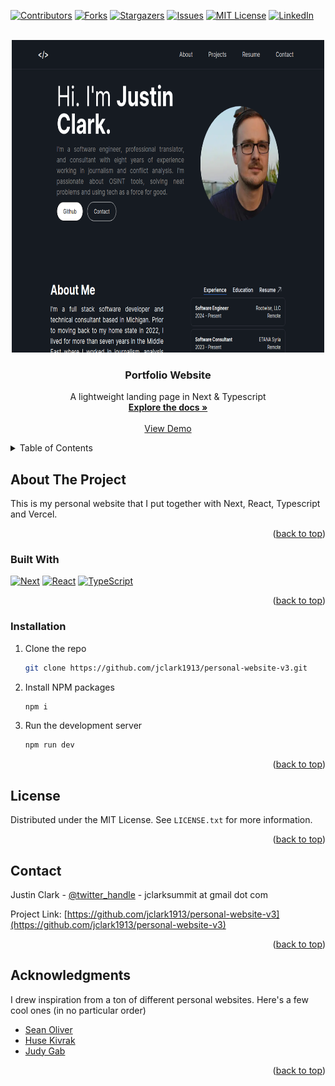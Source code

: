 <a name="readme-top"></a>

[![Contributors][contributors-shield]][contributors-url]
[![Forks][forks-shield]][forks-url]
[![Stargazers][stars-shield]][stars-url]
[![Issues][issues-shield]][issues-url]
[![MIT License][license-shield]][license-url]
[![LinkedIn][linkedin-shield]][linkedin-url]

<!-- PROJECT LOGO -->
<br />
<div align="center">
  <a href="https://github.com/jclark1913/personal-website-v3">
    <img src="public/images/portfolio.png" alt="Logo" width="500" height="500">
  </a>

<h3 align="center">Portfolio Website</h3>
  <p align="center">
    A lightweight landing page in Next & Typescript
    <br />
    <a href="https://github.com/jclark1913/personal-website-v3"><strong>Explore the docs »</strong></a>
    <br />
    <br />
    <a href="https://justinclark.bio">View Demo</a>
  </p>
</div>

<!-- TABLE OF CONTENTS -->
<details>
  <summary>Table of Contents</summary>
  <ol>
    <li>
      <a href="#about-the-project">About The Project</a>
      <ul>
        <li><a href="#built-with">Built With</a></li>
      </ul>
    </li>
    <li>
      <a href="#getting-started">Getting Started</a>
      <ul>
        <li><a href="#installation">Installation</a></li>
      </ul>
    </li>
    <li><a href="#license">License</a></li>
    <li><a href="#contact">Contact</a></li>
    <li><a href="#acknowledgments">Acknowledgments</a></li>
  </ol>
</details>



<!-- ABOUT THE PROJECT -->
## About The Project

This is my personal website that I put together with Next, React, Typescript and Vercel.

<p align="right">(<a href="#readme-top">back to top</a>)</p>



### Built With

[![Next][Next.js]][Next-url]
[![React][React.js]][React-url]
[![TypeScript][TypeScript]][TypeScript-url]

<p align="right">(<a href="#readme-top">back to top</a>)</p>

### Installation

1. Clone the repo
   ```sh
   git clone https://github.com/jclark1913/personal-website-v3.git
   ```
3. Install NPM packages
   ```sh
   npm i
   ```
4. Run the development server
   ```sh
   npm run dev
   ```

<p align="right">(<a href="#readme-top">back to top</a>)</p>


<!-- LICENSE -->
## License

Distributed under the MIT License. See `LICENSE.txt` for more information.

<p align="right">(<a href="#readme-top">back to top</a>)</p>


<!-- CONTACT -->
## Contact

Justin Clark - [@twitter_handle](https://twitter.com/JustinClarkJO) - jclarksummit at gmail dot com

Project Link: [https://github.com/jclark1913/personal-website-v3](https://github.com/jclark1913/personal-website-v3)

<p align="right">(<a href="#readme-top">back to top</a>)</p>


<!-- ACKNOWLEDGMENTS -->
## Acknowledgments

I drew inspiration from a ton of different personal websites. Here's a few cool ones (in no particular order)

* [Sean Oliver](https://seanoliver.dev/)
* [Huse Kivrak](https://huse.dev/)
* [Judy Gab](https://github.com/judygab)

<p align="right">(<a href="#readme-top">back to top</a>)</p>



<!-- MARKDOWN LINKS & IMAGES -->
<!-- https://www.markdownguide.org/basic-syntax/#reference-style-links -->
[contributors-shield]: https://img.shields.io/github/contributors/jclark1913/personal-website-v3.svg?style=for-the-badge
[contributors-url]: https://github.com/jclark1913/personal-website-v3/graphs/contributors
[forks-shield]: https://img.shields.io/github/forks/jclark1913/personal-website-v3.svg?style=for-the-badge
[forks-url]: https://github.com/jclark1913/personal-website-v3/network/members
[stars-shield]: https://img.shields.io/github/stars/jclark1913/personal-website-v3.svg?style=for-the-badge
[stars-url]: https://github.com/jclark1913/personal-website-v3/stargazers
[issues-shield]: https://img.shields.io/github/issues/jclark1913/personal-website-v3.svg?style=for-the-badge
[issues-url]: https://github.com/jclark1913/personal-website-v3/issues
[license-shield]: https://img.shields.io/github/license/jclark1913/personal-website-v3.svg?style=for-the-badge
[license-url]: https://github.com/jclark1913/personal-website-v3/blob/master/LICENSE.txt
[linkedin-shield]: https://img.shields.io/badge/-LinkedIn-black.svg?style=for-the-badge&logo=linkedin&colorB=555
[linkedin-url]: https://linkedin.com/in/justin-w-clark
[product-screenshot]: images/portofolio.png
[Next.js]: https://img.shields.io/badge/next.js-000000?style=for-the-badge&logo=nextdotjs&logoColor=white
[Next-url]: https://nextjs.org/
[React.js]: https://img.shields.io/badge/React-20232A?style=for-the-badge&logo=react&logoColor=61DAFB
[React-url]: https://reactjs.org/
[TypeScript]: https://img.shields.io/badge/TypeScript-007ACC?style=for-the-badge&logo=typescript&logoColor=white
[TypeScript-url]: https://www.typescriptlang.org/
